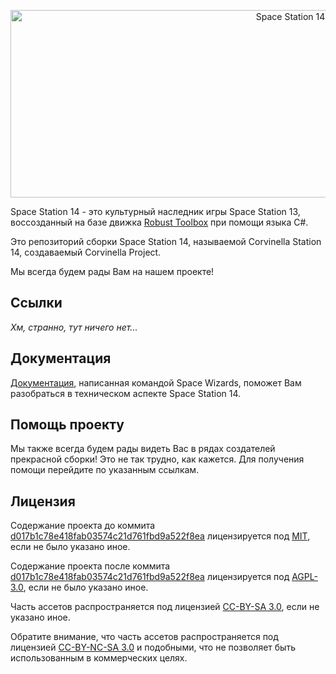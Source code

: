<p align="center"> <img alt="Space Station 14" width="880" height="300" src="https://raw.githubusercontent.com/space-wizards/asset-dump/de329a7898bb716b9d5ba9a0cd07f38e61f1ed05/github-logo.svg" /></p>

Space Station 14 - это культурный наследник игры Space Station 13, воссозданный на базе движка [Robust Toolbox](https://github.com/space-wizards/RobustToolbox) при помощи языка C#.

Это репозиторий сборки Space Station 14, называемой Corvinella Station 14, создаваемый Corvinella Project.

Мы всегда будем рады Вам на нашем проекте!

## Ссылки

*Хм, странно, тут ничего нет...*

## Документация

[Документация](https://docs.spacestation14.io/), написанная командой Space Wizards, поможет Вам разобраться в техническом аспекте Space Station 14.

## Помощь проекту

Мы также всегда будем рады видеть Вас в рядах создателей прекрасной сборки! Это не так трудно, как кажется. Для получения помощи перейдите по указанным ссылкам.

## Лицензия
Содержание проекта до коммита [d017b1c78e418fab03574c21d761fbd9a522f8ea](https://github.com/Corvinella-Project/corvinella-station-14/commit/d017b1c78e418fab03574c21d761fbd9a522f8ea) лицензируется под [MIT](https://github.com/Corvinella-Project/corvinella-station-14/blob/master/LICENSE.TXT), если не было указано иное.

Содержание проекта после коммита [d017b1c78e418fab03574c21d761fbd9a522f8ea](https://github.com/Corvinella-Project/corvinella-station-14/commit/d017b1c78e418fab03574c21d761fbd9a522f8ea) лицензируется под [AGPL-3.0](https://github.com/Corvinella-Project/corvinella-station-14/blob/master/LICENSE-AGPLv3.0.TXT), если не было указано иное.

Часть ассетов распространяется под лицензией [CC-BY-SA 3.0](https://creativecommons.org/licenses/by-sa/3.0/), если не указано иное.

Обратите внимание, что часть ассетов распространяется под лицензией [CC-BY-NC-SA 3.0](https://creativecommons.org/licenses/by-nc-sa/3.0/) и подобными, что не позволяет быть использованным в коммерческих целях.

